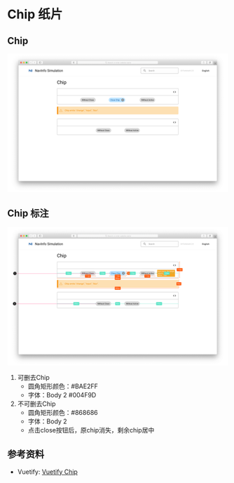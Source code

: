# Chip 纸片

## Chip

![UI Framework Selection - Chip](../../../imgs/ns_ui_framework/components/selection/chip.png)

## Chip 标注

![UI Framework Selection - Chip Measure](../../../imgs/ns_ui_framework_measure/components/selection/chip.png)

1. 可删去Chip
    * 圆角矩形颜色：#BAE2FF
    * 字体：Body 2 #004F9D
2. 不可删去Chip
    * 圆角矩形颜色：#868686
    * 字体：Body 2
    * 点击close按钮后，原chip消失，剩余chip居中

## 参考资料

* Vuetify: [Vuetify Chip](https://vuetifyjs.com/en/components/chips/)